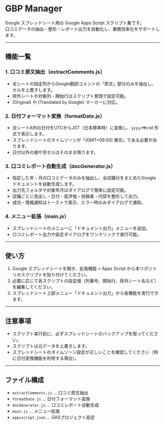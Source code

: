 # GBP Manager

Google スプレッドシート用の Google Apps Script スクリプト集です。  
口コミデータの抽出・整形・レポート出力を自動化し、業務効率化をサポートします。

---

## 機能一覧

### 1. 口コミ原文抽出（extractComments.js）
- 全シートの指定列からGoogle翻訳コメントの「原文」部分のみを抽出し、セルを上書きします。
- 除外シートや対象列・開始行はスクリプト冒頭で設定可能。
- (Original) や (Translated by Google) マーカーに対応。

### 2. 日付フォーマット変換（formatDate.js）
- 全シートA列の日付をUTCからJST（日本標準時）に変換し、`yyyy/MM/dd` 形式で表示します。
- スプレッドシートのタイムゾーンが「(GMT+09:00) 東京」である必要があります。
- 日付以外の値や空セルはそのまま残ります。

### 3. 口コミレポート自動生成（docGenerator.js）
- 指定した年・月の口コミデータのみを抽出し、全店舗分をまとめたGoogleドキュメントを自動生成します。
- 出力先フォルダや対象年月はダイアログで簡単に設定可能。
- 店舗ごとに見出し・日付・星評価・投稿者・内容を整形して出力。
- 成功・情報通知はトーストで表示、エラー時のみダイアログで通知。

### 4. メニュー拡張（main.js）
- スプレッドシートのメニューに「ドキュメント出力」メニューを追加。
- 口コミレポート出力や設定ダイアログをワンクリックで実行可能。

---

## 使い方

1. Google スプレッドシートを開き、拡張機能 > Apps Script から本リポジトリのスクリプトを貼り付けてください。
2. 必要に応じて各スクリプトの設定値（列番号、開始行、除外シート名など）を編集してください。
3. スプレッドシート上部メニュー「ドキュメント出力」から各機能を実行できます。

---

## 注意事項

- スクリプト実行前に、必ずスプレッドシートのバックアップを取ってください。
- スクリプトは元データを上書きします。
- スプレッドシートのタイムゾーン設定が正しいことを確認してください（特に日付変換機能を利用する場合）。

---

## ファイル構成

- `extractComments.js` … 口コミ原文抽出
- `formatDate.js` … 日付フォーマット変換
- `docGenerator.js` … 口コミレポート自動生成
- `main.js` … メニュー拡張
- `appsscript.json` … GASプロジェクト設定 
